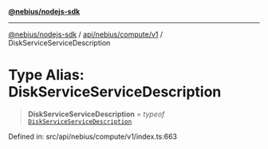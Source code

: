 [**@nebius/nodejs-sdk**](../../../../../README.md)

---

[@nebius/nodejs-sdk](../../../../../README.md) / [api/nebius/compute/v1](../README.md) / DiskServiceServiceDescription

# Type Alias: DiskServiceServiceDescription

> **DiskServiceServiceDescription** = _typeof_ [`DiskServiceServiceDescription`](../variables/DiskServiceServiceDescription.md)

Defined in: src/api/nebius/compute/v1/index.ts:663
